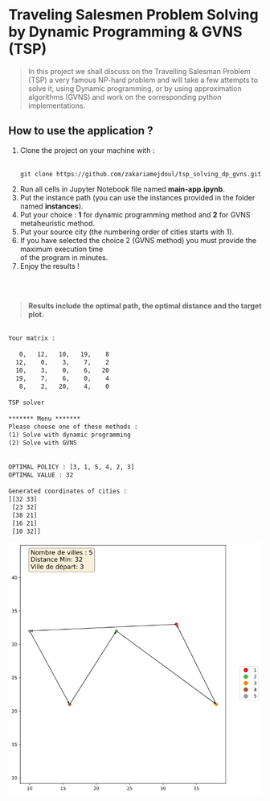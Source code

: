 # Traveling Salesmen Problem Solving by Dynamic Programming & GVNS (TSP)

>In this project we shall discuss on the Travelling Salesman Problem (TSP) a very famous NP-hard problem and will take a few attempts to solve it, using Dynamic programming, or by using approximation algorithms (GVNS) and work on the corresponding python implementations.

## How to use the application ?

<ol>
<li>Clone the project on your machine with :<br/>
<pre><code>
git clone https://github.com/zakariamejdoul/tsp_solving_dp_gvns.git
</code></pre>
</li>
<li>Run all cells in Jupyter Notebook file named <strong>main-app.ipynb</strong>.</li>
<li>Put the instance path (you can use the instances provided in the folder named <strong>instances</strong>).</li>
<li>Put your choice : <strong>1</strong> for dynamic programming method and <strong>2</strong> for GVNS metaheuristic method.</li>
<li>Put your source city (the numbering order of cities starts with 1).</li>
<li>If you have selected the choice 2 (GVNS method) you must provide the maximum execution time<br/> of the program in minutes.</li>
<li>Enjoy the results !</li>
</ol>
<br/><br/>

> **Results include the optimal path, the optimal distance and the target plot.**

<pre><code>
Your matrix : 

   0,   12,   10,   19,    8
  12,    0,    3,    7,    2
  10,    3,    0,    6,   20
  19,    7,    6,    0,    4
   8,    2,   20,    4,    0

TSP solver

******* Menu *******
Please choose one of these methods :
(1) Solve with dynamic programming 
(2) Solve with GVNS


OPTIMAL POLICY : [3, 1, 5, 4, 2, 3]
OPTIMAL VALUE : 32

Generated coordinates of cities : 
[[32 33]
 [23 32]
 [38 21]
 [16 21]
 [10 32]] 
</code></pre>
<img src = "plots\plot exampe.png" title = "plot example" alt = "Plot Example">
